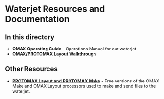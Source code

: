 # Waterjet Resources and Documentation

## In this directory
 * **OMAX Operating Guide** - Operations Manual for our waterjet
 * **[OMAX/PROTOMAX Layout Walkthrough](Layout%20Walkthrough.md)**

## Other Resources
 * **[PROTOMAX Layout and PROTOMAX Make](https://www.omax.com/libraries/omax/download/)** - Free versions of the OMAX Make and OMAX Layout processors used to make and send files to the waterjet. 
